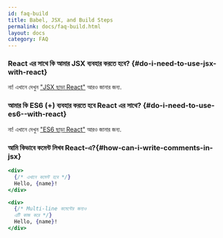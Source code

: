 ```yaml
---
id: faq-build
title: Babel, JSX, and Build Steps
permalink: docs/faq-build.html
layout: docs
category: FAQ
---
```


### React এর সাথে কি আমার JSX ব্যবহার করতে হবে? {#do-i-need-to-use-jsx-with-react}

না! এখানে দেখুন ["JSX ছাড়া React"](/docs/react-without-jsx.html) আরও জানার জন্য.

### আমার কি ES6 (+) ব্যবহার করতে হবে React এর সাথে? {#do-i-need-to-use-es6--with-react}

না! এখানে দেখুন ["ES6 ছাড়া React"](/docs/react-without-es6.html) আরও জানার জন্য.

### আমি কিভাবে কমেন্ট লিখব React-এ?{#how-can-i-write-comments-in-jsx}

```jsx
<div>
  {/* এখানে কমেন্ট হবে */}
  Hello, {name}!
</div>
```

```jsx
<div>
  {/* Multi-line কমেন্টের জন্যও
  এটি কাজ করে */}
  Hello, {name}! 
</div>
```
